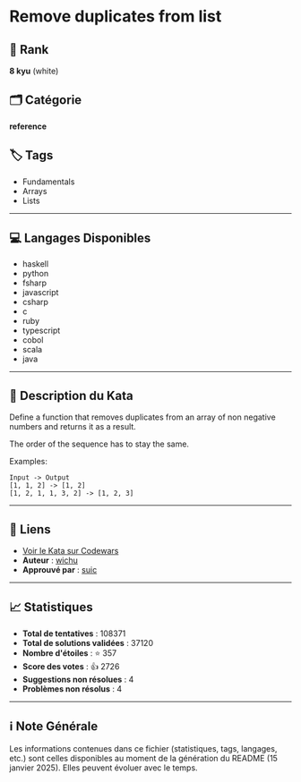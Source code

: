 # Remove duplicates from list

## 🏅 Rank
**8 kyu** (white)

## 🗂️ Catégorie
**reference**

## 🏷️ Tags
- Fundamentals
- Arrays
- Lists

---

## 💻 Langages Disponibles
- haskell
- python
- fsharp
- javascript
- csharp
- c
- ruby
- typescript
- cobol
- scala
- java

---

## 📜 Description du Kata

Define a function that removes duplicates from an array of non negative numbers and returns it as a result.

The order of the sequence has to stay the same.

Examples:
```
Input -> Output
[1, 1, 2] -> [1, 2]
[1, 2, 1, 1, 3, 2] -> [1, 2, 3]
```

---

## 🔗 Liens
- [Voir le Kata sur Codewars](https://www.codewars.com/kata/57a5b0dfcf1fa526bb000118)
- **Auteur** : [wichu](https://www.codewars.com/users/wichu)
- **Approuvé par** : [suic](https://www.codewars.com/users/suic)

---

## 📈 Statistiques
- **Total de tentatives** : 108371
- **Total de solutions validées** : 37120
- **Nombre d'étoiles** : ⭐ 357
- **Score des votes** : 👍 2726
- **Suggestions non résolues** : 4
- **Problèmes non résolus** : 4

---

## ℹ️ Note Générale
Les informations contenues dans ce fichier (statistiques, tags, langages, etc.) sont celles disponibles au moment de la génération du README (15 janvier 2025). Elles peuvent évoluer avec le temps.
